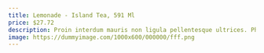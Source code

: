 ```yaml
---
title: Lemonade - Island Tea, 591 Ml
price: $27.72
description: Proin interdum mauris non ligula pellentesque ultrices. Phasellus id sapien in sapien iaculis congue. Vivamus metus arcu, adipiscing molestie, hendrerit at, vulputate vitae, nisl.
image: https://dummyimage.com/1000x600/000000/fff.png
---
```

